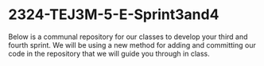 # 2324-TEJ3M-5-E-Sprint3and4
Below is a communal repository for our classes to develop your third and fourth sprint. We will be using a new method for adding and committing our code in the repository that we will guide you through in class.
